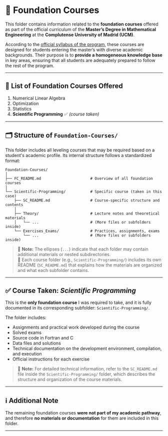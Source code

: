 # 🧩 Foundation Courses  

This folder contains information related to the **foundation courses** offered as part of the official curriculum of the **Master’s Degree in Mathematical Engineering** at the **Complutense University of Madrid (UCM)**.

According to the [official syllabus of the program](https://www.ucm.es/estudios/master-ingenieriamatematica-plan), these courses are designed for students entering the master’s with diverse academic backgrounds. Their purpose is to **provide a homogeneous knowledge base** in key areas, ensuring that all students are adequately prepared to follow the rest of the program.

---

## 📘 List of Foundation Courses Offered

1. Numerical Linear Algebra  
2. Optimization  
3. Statistics  
4. **Scientific Programming** ✅ *(course taken)*

---

## 🗂️ Structure of `Foundation-Courses/`

This folder includes all leveling courses that may be required based on a student's academic profile. Its internal structure follows a standardized format:

```plaintext
Foundation-Courses/
│
├── FC_README.md                      # Overview of all foundation courses
│
└── Scientific-Programming/           # Specific course (taken in this case)
    ├── SC_README.md                  # Course-specific structure and contents
    │
    ├── Theory/                       # Lecture notes and theoretical materials
    │   └── ...                       # (More files or subfolders inside)
    └── Exercises_Exams/              # Practices, assignments, exams
        └── ...                       # (More files or subfolders inside)
```

> 📌 **Note:** The ellipses (`...`) indicate that each folder may contain additional materials or nested subdirectories.  
> 📄 Each course folder (e.g., `Scientific-Programming/`) includes its own README (`SC_README.md`) that explains how the materials are organized and what each subfolder contains.

---

## ✅ Course Taken: *Scientific Programming*

This is the **only foundation course** I was required to take, and it is fully documented in its corresponding subfolder: `Scientific-Programming/`.

The folder includes:

- Assignments and practical work developed during the course  
- Solved exams  
- Source code in Fortran and C  
- Data files and solutions  
- Technical documentation on the development environment, compilation, and execution  
- Official instructions for each exercise

> 📌 **Note:** For detailed technical information, refer to the `SC_README.md` file inside the `Scientific-Programming/` folder, which describes the structure and organization of the course materials.

---

## ℹ️ Additional Note

The remaining foundation courses **were not part of my academic pathway**, and therefore **no materials or documentation** for them are included in this folder.

---



